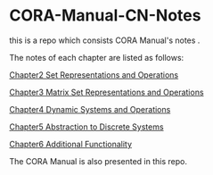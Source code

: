# CORA-Manual-CN-Notes
this is a repo which consists  CORA Manual's notes .

The notes of each chapter are listed as follows:

[Chapter2 Set Representations and Operations](https://github.com/MrZ13/CORA-Manual-CN-Version/blob/main/Notes/Chap2/Chapter2.md)

[Chapter3 Matrix Set Representations and Operations](https://github.com/MrZ13/CORA-Manual-CN-Version/blob/main/Notes/Chap3/Chapter3.md)

[Chapter4 Dynamic Systems and Operations](https://github.com/MrZ13/CORA-Manual-CN-Version/blob/main/Notes/Chap4/Chapter4.md)

[Chapter5 Abstraction to Discrete Systems](https://github.com/MrZ13/CORA-Manual-CN-Version/blob/main/Notes/Chap5/Chapter5.md)

[Chapter6 Additional Functionality](https://github.com/MrZ13/CORA-Manual-CN-Version/blob/main/Notes/Chap6/Chapter6.md)



The CORA Manual is also presented in this repo.